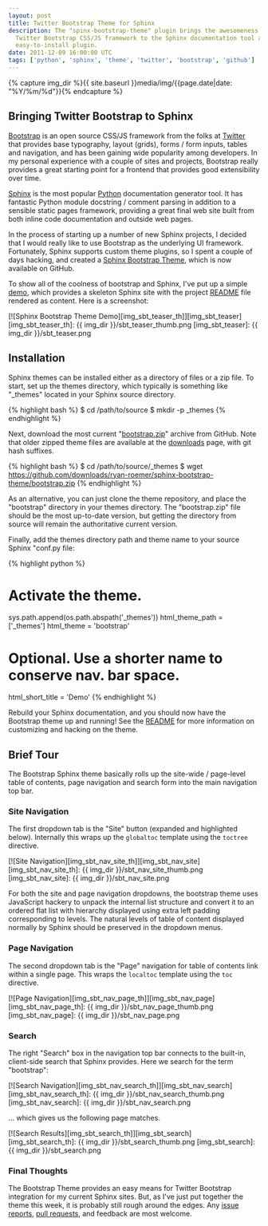 ```yaml
---
layout: post
title: Twitter Bootstrap Theme for Sphinx
description: The "spinx-bootstrap-theme" plugin brings the awesomeness of the
  Twitter Bootstrap CSS/JS framework to the Sphinx documentation tool as an
  easy-to-install plugin.
date: 2011-12-09 16:00:00 UTC
tags: ['python', 'sphinx', 'theme', 'twitter', 'bootstrap', 'github']
---
```

{% capture img_dir %}{{ site.baseurl }}media/img/{{page.date|date: "%Y/%m/%d"}}{% endcapture %}

## Bringing Twitter Bootstrap to Sphinx

[Bootstrap][bootstrap] is an open source CSS/JS framework from the folks at
[Twitter][twitter] that provides base typography, layout (grids), forms / form
inputs, tables and navigation, and has been gaining wide popularity among
developers. In my personal experience with a couple of sites and projects,
Bootstrap really provides a great starting point for a frontend that provides
good extensibility over time.

[Sphinx][sphinx] is the most popular [Python][python] documentation generator
tool. It has fantastic Python module docstring / comment parsing in addition
to a sensible static pages framework, providing a great final web site built
from both inline code documentation and outside web pages.

In the process of starting up a number of new Sphinx projects, I decided that
I would really like to use Bootstrap as the underlying UI framework.
Fortunately, Sphinx supports custom theme plugins, so I spent a couple of days
hacking, and created a [Sphinx Bootstrap Theme][sbt_gh], which is now
available on GitHub.

To show all of the coolness of bootstrap and Sphinx, I've put up a simple
[demo][sbt_demo], which provides a skeleton Sphinx site with the project
[README][sbt_demo_readme] file rendered as content. Here is a screenshot:

[![Sphinx Bootstrap Theme Demo][img_sbt_teaser_th]][img_sbt_teaser]
[img_sbt_teaser_th]: {{ img_dir }}/sbt_teaser_thumb.png
[img_sbt_teaser]: {{ img_dir }}/sbt_teaser.png

<!-- more start -->

## Installation

Sphinx themes can be installed either as a directory of files or a zip file.
To start, set up the themes directory, which typically is something like
"_themes" located in your Sphinx source directory.

{% highlight bash %}
$ cd /path/to/source
$ mkdir -p _themes
{% endhighlight %}

Next, download the most current "[bootstrap.zip][sbt_zip]" archive from
GitHub. Note that older zipped theme files are available at the
[downloads][sbt_downloads] page, with git hash suffixes.

{% highlight bash %}
$ cd /path/to/source/_themes
$ wget https://github.com/downloads/ryan-roemer/sphinx-bootstrap-theme/bootstrap.zip
{% endhighlight %}

As an alternative, you can just clone the theme repository, and place the
"bootstrap" directory in your themes directory. The "bootstrap.zip" file
should be the most up-to-date version, but getting the directory from source
will remain the authoritative current version.

Finally, add the themes directory path and theme name to your source Sphinx
"conf.py file:

{% highlight python %}
# Activate the theme.
sys.path.append(os.path.abspath('_themes'))
html_theme_path = ['_themes']
html_theme = 'bootstrap'

# Optional. Use a shorter name to conserve nav. bar space.
html_short_title = 'Demo'
{% endhighlight %}

Rebuild your Sphinx documentation, and you should now have the Bootstrap theme
up and running! See the [README][sbt_readme] for more information on
customizing and hacking on the theme.

## Brief Tour

The Bootstrap Sphinx theme basically rolls up the site-wide / page-level
table of contents, page navigation and search form into the main navigation
top bar.

### Site Navigation

The first dropdown tab is the "Site" button (expanded and highlighted below).
Internally this wraps up the ``globaltoc`` template using the ``toctree``
directive.

[![Site Navigation][img_sbt_nav_site_th]][img_sbt_nav_site]
[img_sbt_nav_site_th]: {{ img_dir }}/sbt_nav_site_thumb.png
[img_sbt_nav_site]: {{ img_dir }}/sbt_nav_site.png

For both the site and page navigation dropdowns, the bootstrap theme uses
JavaScript hackery to unpack the internal list structure and convert it to
an ordered flat list with hierarchy displayed using extra left padding
corresponding to levels. The natural levels of table of content displayed
normally by Sphinx should be preserved in the dropdown menus.

### Page Navigation

The second dropdown tab is the "Page" navigation for table of contents link
within a single page. This wraps the ``localtoc`` template using the ``toc``
directive.

[![Page Navigation][img_sbt_nav_page_th]][img_sbt_nav_page]
[img_sbt_nav_page_th]: {{ img_dir }}/sbt_nav_page_thumb.png
[img_sbt_nav_page]: {{ img_dir }}/sbt_nav_page.png

### Search

The right "Search" box in the navigation top bar connects to the built-in,
client-side search that Sphinx provides. Here we search for the term
"bootstrap":

[![Search Navigation][img_sbt_nav_search_th]][img_sbt_nav_search]
[img_sbt_nav_search_th]: {{ img_dir }}/sbt_nav_search_thumb.png
[img_sbt_nav_search]: {{ img_dir }}/sbt_nav_search.png

... which gives us the following page matches.

[![Search Results][img_sbt_search_th]][img_sbt_search]
[img_sbt_search_th]: {{ img_dir }}/sbt_search_thumb.png
[img_sbt_search]: {{ img_dir }}/sbt_search.png

### Final Thoughts

The Bootstrap Theme provides an easy means for Twitter Bootstrap integration
for my current Sphinx sites. But, as I've just put together the theme this
week, it is probably still rough around the edges. Any
[issue reports][sbt_issues], [pull requests][sbt_pull], and feedback are most
welcome.

[bootstrap]: http://twitter.github.com/bootstrap/
[python]: http://python.org/
[sbt_demo]: http://ryan-roemer.github.com/sphinx-bootstrap-theme
[sbt_demo_readme]: http://ryan-roemer.github.com/sphinx-bootstrap-theme/README.html
[sbt_downloads]: https://github.com/ryan-roemer/sphinx-bootstrap-theme/downloads
[sbt_gh]: https://github.com/ryan-roemer/sphinx-bootstrap-theme
[sbt_issues]: https://github.com/ryan-roemer/sphinx-bootstrap-theme/issues
[sbt_pull]: https://github.com/ryan-roemer/sphinx-bootstrap-theme/pulls
[sbt_readme]: https://github.com/ryan-roemer/sphinx-bootstrap-theme/blob/master/README.rst
[sbt_zip]: https://github.com/downloads/ryan-roemer/sphinx-bootstrap-theme/bootstrap.zip
[sphinx]: http://sphinx.pocoo.org/
[twitter]: https://twitter.com/

<!-- more end -->
